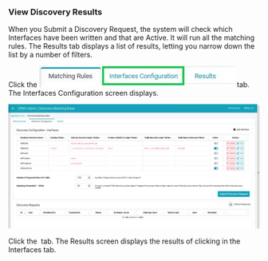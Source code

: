 ### View Discovery Results

When you Submit a Discovery Request, the system will check which Interfaces have been written and that are Active. It will run all the matching rules. The Results tab displays a list of results, letting you narrow down the list by a number of filters. 

Click the ![image](/articles/demo_project/DPM_Demo_Project/images/07_13_Discovery_InterfacesTab2.jpg) tab. The Interfaces Configuration screen displays.

![image](/articles/demo_project/DPM_Demo_Project/images/07_13_Discovery_InterfacesTab_CreateNew10.jpg)

Click the <Image> tab. The Results screen displays the results of clicking <Submit Discovery Request button image> in the Interfaces tab. 

<Results image>

